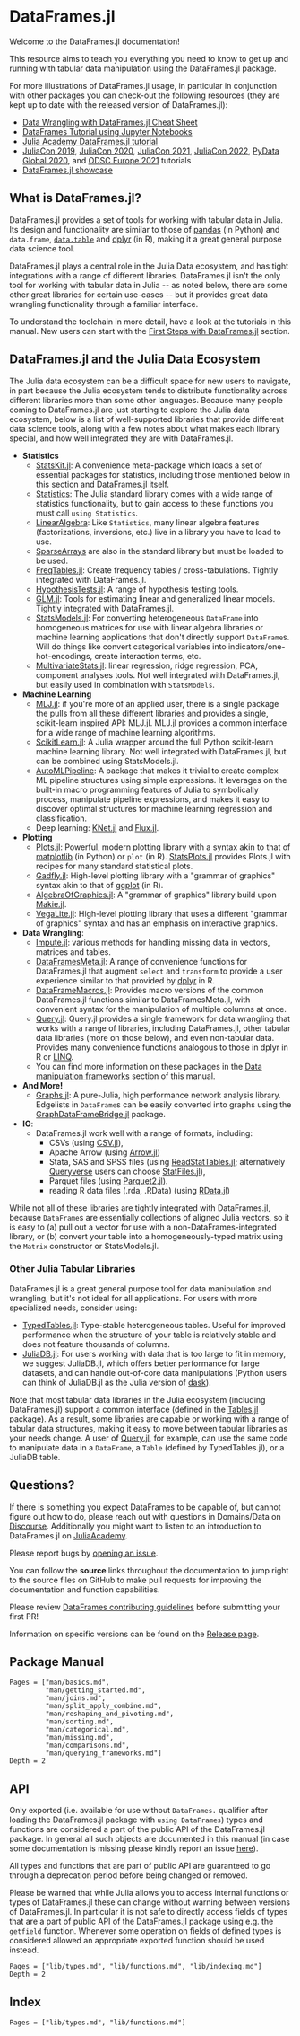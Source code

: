 # DataFrames.jl

Welcome to the DataFrames.jl documentation!

This resource aims to teach you everything you need to know to get up and
running with tabular data manipulation using the DataFrames.jl package.

For more illustrations of DataFrames.jl usage, in particular in conjunction with
other packages you can check-out the following resources
(they are kept up to date with the released version of DataFrames.jl):
* [Data Wrangling with DataFrames.jl Cheat Sheet](https://www.ahsmart.com/pub/data-wrangling-with-data-frames-jl-cheat-sheet/)
* [DataFrames Tutorial using Jupyter Notebooks](https://github.com/bkamins/Julia-DataFrames-Tutorial/)
* [Julia Academy DataFrames.jl tutorial](https://github.com/JuliaAcademy/DataFrames)
* [JuliaCon 2019](https://github.com/bkamins/JuliaCon2019-DataFrames-Tutorial),
  [JuliaCon 2020](https://github.com/bkamins/JuliaCon2020-DataFrames-Tutorial),
  [JuliaCon 2021](https://github.com/bkamins/JuliaCon2021-DataFrames-Tutorial),
  [JuliaCon 2022](https://github.com/bkamins/JuliaCon2022-DataFrames-Tutorial),
  [PyData Global 2020](https://github.com/bkamins/PyDataGlobal2020),
  and [ODSC Europe 2021](https://github.com/bkamins/ODSC-EUROPE-2021) tutorials
* [DataFrames.jl showcase](https://github.com/bkamins/DataFrames-Showcase)

## What is DataFrames.jl?

DataFrames.jl provides a set of tools for working with tabular data in Julia.
Its design and functionality are similar to those of
[pandas](https://pandas.pydata.org/) (in Python) and `data.frame`,
[`data.table`](https://rdatatable.gitlab.io/data.table/)
and [dplyr](https://dplyr.tidyverse.org/) (in R),
making it  a great general purpose data science tool.

DataFrames.jl plays a central role in the Julia Data ecosystem, and has tight
integrations with a range of different libraries. DataFrames.jl isn't the only
tool for working with tabular data in Julia -- as noted below, there are some
other great libraries for certain use-cases -- but it provides great data
wrangling functionality through a familiar interface.

To understand the toolchain in more detail, have a look at the tutorials in this manual. New
users can start with the [First Steps with DataFrames.jl](@ref) section.

## DataFrames.jl and the Julia Data Ecosystem

The Julia data ecosystem can be a difficult space for new users to navigate, in
part because the Julia ecosystem tends to distribute functionality across
different libraries more than some other languages. Because many people coming
to DataFrames.jl are just starting to explore the Julia data ecosystem, below is
a list of well-supported libraries that provide different data science tools,
along with a few notes about what makes each library special, and how well
integrated they are with DataFrames.jl.


- **Statistics**
    - [StatsKit.jl](https://github.com/JuliaStats/StatsKit.jl): A convenience
      meta-package which loads a set of essential packages for statistics,
      including those mentioned below in this section and DataFrames.jl itself.
    - [Statistics](https://docs.julialang.org/en/v1/stdlib/Statistics/):
      The Julia standard library comes with a wide range of statistics functionality,
      but to gain access to these functions you must call `using Statistics`.
    - [LinearAlgebra](https://docs.julialang.org/en/v1/stdlib/LinearAlgebra/):
      Like `Statistics`, many linear algebra features (factorizations, inversions, etc.)
      live in a library you have to load to use.
    - [SparseArrays](https://docs.julialang.org/en/v1/stdlib/SparseArrays/)
      are also in the standard library but must be loaded to be used.
    - [FreqTables.jl](https://github.com/nalimilan/FreqTables.jl): Create
      frequency tables / cross-tabulations. Tightly integrated with DataFrames.jl.
    - [HypothesisTests.jl](https://juliastats.org/HypothesisTests.jl/stable/):
      A range of hypothesis testing tools.
    - [GLM.jl](https://juliastats.org/GLM.jl/stable/manual/): Tools for estimating
      linear and generalized linear models. Tightly integrated with DataFrames.jl.
    - [StatsModels.jl](https://juliastats.org/StatsModels.jl/stable/):
      For converting heterogeneous `DataFrame` into homogeneous matrices for use
      with linear algebra libraries or machine learning applications that don't
      directly support `DataFrame`s. Will do things like convert categorical
      variables into indicators/one-hot-encodings, create interaction terms, etc.
    - [MultivariateStats.jl](https://multivariatestatsjl.readthedocs.io/en/stable/index.html):
      linear regression, ridge regression, PCA, component analyses tools.
      Not well integrated with DataFrames.jl,
      but easily used in combination with `StatsModels`.
- **Machine Learning**
    - [MLJ.jl](https://github.com/alan-turing-institute/MLJ.jl):
      if you're more of an applied user, there is a single package the pulls
      from all these different libraries and provides a single, scikit-learn
      inspired API: MLJ.jl. MLJ.jl provides a common interface for a wide range
      of machine learning algorithms.
    - [ScikitLearn.jl](https://cstjean.github.io/ScikitLearn.jl/stable/):
      A Julia wrapper around the full Python scikit-learn machine learning library.
      Not well integrated with DataFrames.jl, but can be combined using StatsModels.jl.
    - [AutoMLPipeline](https://github.com/IBM/AutoMLPipeline.jl):
      A package that makes it trivial to create complex ML
      pipeline structures using simple expressions. It leverages
      on the built-in macro programming features of Julia to
      symbolically process, manipulate pipeline expressions,
      and makes it easy to discover optimal structures for
      machine learning regression and classification.
    - Deep learning:
      [KNet.jl](https://denizyuret.github.io/Knet.jl/stable/tutorial/#Introduction-to-Knet-1)
      and [Flux.jl](https://github.com/FluxML/Flux.jl).
- **Plotting**
    - [Plots.jl](http://docs.juliaplots.org/latest/): Powerful, modern plotting
      library with a syntax akin to that of [matplotlib](https://matplotlib.org/)
      (in Python) or `plot` (in R).
      [StatsPlots.jl](http://docs.juliaplots.org/latest/tutorial/#Using-Plot-Recipes-1)
      provides Plots.jl with recipes for many standard statistical plots.
    - [Gadfly.jl](http://gadflyjl.org/stable/): High-level plotting library with
      a "grammar of graphics" syntax akin to that of
      [ggplot](https://ggplot2.tidyverse.org/reference/ggplot.html) (in R).
    - [AlgebraOfGraphics.jl](http://juliaplots.org/AlgebraOfGraphics.jl/stable/): A
      "grammar of graphics" library build upon [Makie.jl](https://docs.makie.org/stable/).
    - [VegaLite.jl](https://www.queryverse.org/VegaLite.jl/stable/): High-level
      plotting library that uses a different "grammar of graphics" syntax and has
      an emphasis on interactive graphics.
- **Data Wrangling**:
    - [Impute.jl](https://github.com/invenia/Impute.jl):
      various methods for handling missing data in vectors, matrices and tables.
    - [DataFramesMeta.jl](https://github.com/JuliaData/DataFramesMeta.jl):
      A range of convenience functions for DataFrames.jl that augment `select` and
      `transform` to provide a user experience similar to that provided by
      [dplyr](https://dplyr.tidyverse.org/) in R.
    - [DataFrameMacros.jl](https://github.com/jkrumbiegel/DataFrameMacros.jl):
      Provides macro versions of the common DataFrames.jl functions similar to DataFramesMeta.jl,
      with convenient syntax for the manipulation of multiple columns at once.
    - [Query.jl](https://github.com/queryverse/Query.jl): Query.jl provides a single
      framework for data wrangling that works with a range of libraries, including
      DataFrames.jl, other tabular data libraries (more on those below), and even
      non-tabular data. Provides many convenience functions analogous to those in
      dplyr in R or [LINQ](https://en.wikipedia.org/wiki/Language_Integrated_Query).
    - You can find more information on these packages in the
      [Data manipulation frameworks](@ref) section of this manual.
- **And More!**
    - [Graphs.jl](https://github.com/JuliaGraphs/Graphs.jl): A pure-Julia,
      high performance network analysis library. Edgelists in `DataFrame`s can be
      easily converted into graphs using the
      [GraphDataFrameBridge.jl](https://github.com/JuliaGraphs/GraphDataFrameBridge.jl)
      package.
- **IO**:
    - DataFrames.jl work well with a range of formats, including:
        - CSVs (using [CSV.jl](https://github.com/JuliaData/CSV.jl)),
        - Apache Arrow (using [Arrow.jl](https://github.com/JuliaData/Arrow.jl))
        - Stata, SAS and SPSS files (using [ReadStatTables.jl](https://github.com/junyuan-chen/ReadStatTables.jl);
          alternatively [Queryverse](https://www.queryverse.org/) users
          can choose [StatFiles.jl](https://github.com/queryverse/StatFiles.jl)),
        - Parquet files
          (using [Parquet2.jl](https://gitlab.com/ExpandingMan/Parquet2.jl)).
        - reading R data files (.rda, .RData) (using [RData.jl](https://github.com/JuliaData/RData.jl))

While not all of these libraries are tightly integrated with DataFrames.jl,
because `DataFrame`s are essentially collections of aligned Julia vectors, so it
is easy to (a) pull out a vector for use with a non-DataFrames-integrated
library, or (b) convert your table into a homogeneously-typed matrix using the
`Matrix` constructor or StatsModels.jl.

### Other Julia Tabular Libraries

DataFrames.jl is a great general purpose tool for data manipulation and
wrangling, but it's not ideal for all applications. For users with more
specialized needs, consider using:

- [TypedTables.jl](https://juliadata.github.io/TypedTables.jl/stable/):
  Type-stable heterogeneous tables. Useful for improved performance when the
  structure of your table is relatively stable and does not feature thousands of
  columns.
- [JuliaDB.jl](https://juliadata.github.io/JuliaDB.jl/stable/): For users
  working with data that is too large to fit in memory, we suggest JuliaDB.jl,
  which offers better performance for large datasets, and can handle out-of-core
  data manipulations (Python users can think of JuliaDB.jl as the Julia version of
  [dask](https://dask.org/)).

Note that most tabular data libraries in the Julia ecosystem (including
DataFrames.jl) support a common interface (defined in the
[Tables.jl](https://github.com/JuliaData/Tables.jl) package). As a result, some
libraries are capable or working with a range of tabular data structures, making
it easy to move between tabular libraries as your needs change. A user of
[Query.jl](https://github.com/queryverse/Query.jl), for example, can use the
same code to manipulate data in a `DataFrame`, a `Table` (defined by
TypedTables.jl), or a JuliaDB table.

## Questions?

If there is something you expect DataFrames to be capable of, but
cannot figure out how to do, please reach out with questions in Domains/Data on
[Discourse](https://discourse.julialang.org/new-topic?title=[DataFrames%20Question]:%20&body=%23%20Question:%0A%0A%23%20Dataset%20(if%20applicable):%0A%0A%23%20Minimal%20Working%20Example%20(if%20applicable):%0A&category=Domains/Data&tags=question).
Additionally you might want to listen to an introduction to DataFrames.jl on
[JuliaAcademy](https://juliaacademy.com/p/introduction-to-dataframes-jl).

Please report bugs by
[opening an issue](https://github.com/JuliaData/DataFrames.jl/issues/new).

You can follow the **source** links throughout the documentation to jump right
to the source files on GitHub to make pull requests for improving the
documentation and function capabilities.

Please review [DataFrames contributing
guidelines](https://github.com/JuliaData/DataFrames.jl/blob/main/CONTRIBUTING.md)
before submitting your first PR!

Information on specific versions can be found on the [Release
page](https://github.com/JuliaData/DataFrames.jl/releases).

## Package Manual

```@contents
Pages = ["man/basics.md",
         "man/getting_started.md",
         "man/joins.md",
         "man/split_apply_combine.md",
         "man/reshaping_and_pivoting.md",
         "man/sorting.md",
         "man/categorical.md",
         "man/missing.md",
         "man/comparisons.md",
         "man/querying_frameworks.md"]
Depth = 2
```

## API

Only exported (i.e. available for use without `DataFrames.` qualifier after
loading the DataFrames.jl package with `using DataFrames`) types and functions
are considered a part of the public API of the DataFrames.jl package. In general
all such objects are documented in this manual (in case some documentation is
missing please kindly report an issue
[here](https://github.com/JuliaData/DataFrames.jl/issues/new)).

All types and functions that are part of public API are guaranteed to go through
a deprecation period before being changed or removed.

Please be warned that while Julia allows you to access internal functions or
types of DataFrames.jl these can change without warning between versions of
DataFrames.jl. In particular it is not safe to directly access fields of types
that are a part of public API of the DataFrames.jl package using e.g. the
`getfield` function. Whenever some operation on fields of defined types is
considered allowed an appropriate exported function should be used instead.

```@contents
Pages = ["lib/types.md", "lib/functions.md", "lib/indexing.md"]
Depth = 2
```

## Index

```@index
Pages = ["lib/types.md", "lib/functions.md"]
```
